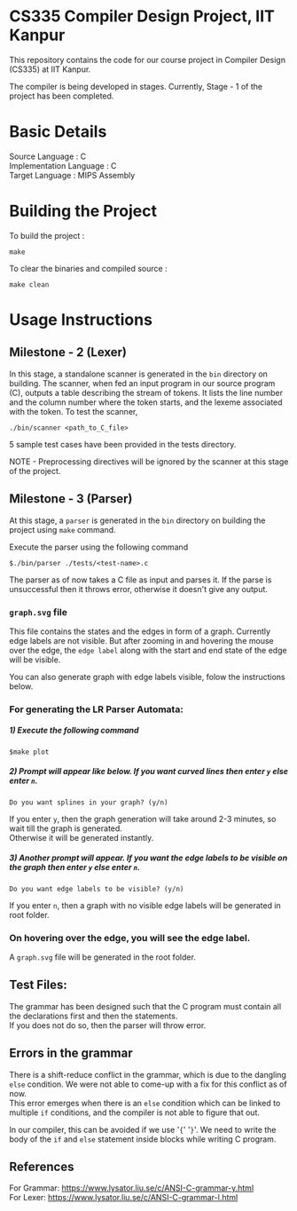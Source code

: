 # CS335 Compiler Design Project, IIT Kanpur

This repository contains the code for our course project in Compiler Design (CS335) at IIT Kanpur.

The compiler is being developed in stages. Currently, Stage - 1 of the project has been completed.

# Basic Details

Source Language : C<br>
Implementation Language : C<br>
Target Language : MIPS Assembly<br>

# Building the Project 

To build the project :

```
make
```

To clear the binaries and compiled source : 

```
make clean
```

# Usage Instructions

## Milestone - 2 (Lexer)

In this stage, a standalone scanner is generated in the `bin` directory on building. The scanner, when fed an input program in our source program (C), outputs a table describing the stream of tokens. It lists the line number and the column number where the token starts, and the lexeme associated with the token. To test the scanner,

```
./bin/scanner <path_to_C_file>
```

5 sample test cases have been provided in the tests directory.<br>

NOTE - Preprocessing directives will be ignored by the scanner at this stage of the project.


## Milestone - 3 (Parser)
At this stage, a `parser` is generated in the `bin` directory on building the project using `make` command.  

Execute the parser using the following command
```
$./bin/parser ./tests/<test-name>.c
```
The parser as of now takes a C file as input and parses it.
If the parse is unsuccessful then it throws error, otherwise it doesn't give any output.

### `graph.svg` file
This file contains the states and the edges in form of a graph.
Currently edge labels are not visible. But after zooming in and hovering the mouse over the edge, the `edge label` along with the start and end state of the edge will be visible.

You can also generate graph with edge labels visible, folow the instructions below.
### For generating the LR Parser Automata:

##### 1) Execute the following command
```
$make plot
```
##### 2) Prompt will appear like below. If you want curved lines then enter `y` else enter `n`.
```
Do you want splines in your graph? (y/n)
```
If you enter `y`, then the graph generation will take around 2-3 minutes, so wait till the graph is generated.  
Otherwise it will be generated instantly.
##### 3) Another prompt will appear. If you want the edge labels to be visible on the graph then enter `y` else enter `n`.
```
Do you want edge labels to be visible? (y/n)
```
If you enter `n`, then a graph with no visible edge labels will be generated in root folder.   
### On hovering over the edge, you will see the edge label.

A `graph.svg` file will be generated in the root folder.


## Test Files:
The grammar has been designed such that the C program must contain all the declarations first and then the statements.  
If you does not do so, then the parser will throw error.
## Errors in the grammar  
There is a shift-reduce conflict in the grammar, which is due to the dangling `else` condition.
We were not able to come-up with a fix for this conflict as of now.  
This error emerges when there is an `else` condition which can be linked to multiple `if` conditions, and the compiler is not able to figure that out.

In our compiler, this can be avoided if we use '`{`' '`}`'. We need to write the body of the `if` and `else` statement inside blocks while writing C program. 
## References
For Grammar: https://www.lysator.liu.se/c/ANSI-C-grammar-y.html  
For Lexer: https://www.lysator.liu.se/c/ANSI-C-grammar-l.html